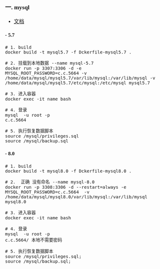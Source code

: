 <span  style="font-family: Simsun,serif; font-size: 17px; ">

### 一. mysql

- [文档](https://hub.docker.com/_/mysql)

#### - 5.7
~~~
# 1. build
docker build -t mysql5.7 -f Dckerfile-mysql5.7 .

# 2. 挂载到本地数据 --name mysql-5.7
docker run -p 3307:3306 -d -e MYSQL_ROOT_PASSWORD=c.c.5664 -v /home/data/mysql/mysql5.7/var/lib/mysql:/var/lib/mysql -v /home/data/mysql/mysql5.7/etc/mysql:/etc/mysql mysql5.7

# 3. 进入容器
docker exec -it name bash

# 4. 登录
mysql  -u root -p
c.c.5664

# 5. 执行恢复数据脚本
source /mysql/privileges.sql
source /mysql/backup.sql
~~~
#### - 8.0
~~~
# 1. build
docker build -t mysql8.0 -f Dckerfile-mysql8.0 .

# 2.  正确 没有命名 --name mysql-8.0
docker run -p 3308:3306 -d --restart=always -e MYSQL_ROOT_PASSWORD=c.c.5664  -v /home/data/mysql/mysql8.0/var/lib/mysql:/var/lib/mysql mysql8.0

# 3. 进入容器
docker exec -it name bash

# 4. 登录
mysql  -u root -p
c.c.5664/ 本地不需要密码

# 5. 执行恢复数据脚本
source /mysql/privileges.sql;
source /mysql/backup.sql;
~~~


</span>
